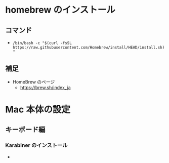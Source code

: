 # homebrew のインストール
## コマンド
- `/bin/bash -c "$(curl -fsSL https://raw.githubusercontent.com/Homebrew/install/HEAD/install.sh)"`

## 補足
- HomeBrew のページ
  - https://brew.sh/index_ja

# Mac 本体の設定
## キーボード編
### Karabiner のインストール
- 


